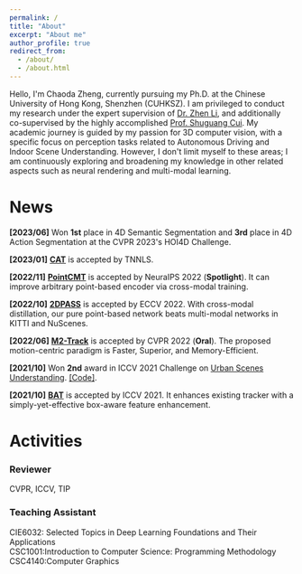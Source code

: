 ```yaml
---
permalink: /
title: "About"
excerpt: "About me"
author_profile: true
redirect_from: 
  - /about/
  - /about.html
---
```



<!-- Hi! I am Chaoda Zheng, a Ph.D. student at the Chinese University of Hong Kong, Shenzhen (CUHKSZ) in the [School of Science and Engineering](https://sse.cuhk.edu.cn/en) and [Future Network of Intelligence Institute (FNII)](https://fnii.cuhk.edu.cn/).
I am currently supervised by [Dr. Zhen Li](https://mypage.cuhk.edu.cn/academics/lizhen/) and co-supervised by [Shuguang Cui](https://sse.cuhk.edu.cn/en/faculty/cuishuguang).

My research interests focus on 3D computer vision, including - but not limited to - 3D object detection and tracking, Scene understanding. -->

Hello, I'm Chaoda Zheng, currently pursuing my Ph.D. at the Chinese University of Hong Kong, Shenzhen (CUHKSZ).
I am privileged to conduct my research under the expert supervision of [Dr. Zhen Li](https://mypage.cuhk.edu.cn/academics/lizhen/), and additionally co-supervised by the highly accomplished [Prof. Shuguang Cui](https://sse.cuhk.edu.cn/en/faculty/cuishuguang).
My academic journey is guided by my passion for 3D computer vision, with a specific focus on perception tasks related to Autonomous Driving and Indoor Scene Understanding. However, I don't limit myself to these areas; I am continuously exploring and broadening my knowledge in other related aspects such as neural rendering and multi-modal learning.


# News
**[2023/06]** Won **1st** place in 4D Semantic Segmentation and **3rd** place in 4D Action Segmentation at the CVPR 2023's HOI4D Challenge.  

**[2023/01]** [**CAT**](https://ieeexplore.ieee.org/document/10011208) is accepted by TNNLS.  

**[2022/11]** [**PointCMT**](https://github.com/ZhanHeshen/PointCMT) is accepted by NeuraIPS 2022 (**Spotlight**). It can improve arbitrary point-based encoder via cross-modal training.  

**[2022/10]** [**2DPASS**](https://github.com/yanx27/2DPASS) is accepted by ECCV 2022. With cross-modal distillation, our pure point-based network beats multi-modal networks in KITTI and NuScenes.  

**[2022/06]** [**M2-Track**](https://ghostish.github.io/MM-Track/) is accepted by CVPR 2022 (**Oral**). The proposed motion-centric paradigm is Faster, Superior, and Memory-Efficient.   

**[2021/10]** Won **2nd** award in ICCV 2021 Challenge on [Urban Scenes Understanding](https://competitions.codalab.org/competitions/31519#learn_the_details). [[Code]](https://github.com/yanx27/Urban3D-2021-2nd).  

**[2021/10]** [**BAT**](https://github.com/Ghostish/BAT) is accepted by ICCV 2021. It enhances existing tracker with a simply-yet-effective box-aware feature enhancement.

# Activities
### Reviewer
CVPR, ICCV, TIP

### Teaching Assistant
CIE6032: Selected Topics in Deep Learning Foundations and Their Applications  
CSC1001:Introduction to Computer Science: Programming Methodology  
CSC4140:Computer Graphics

